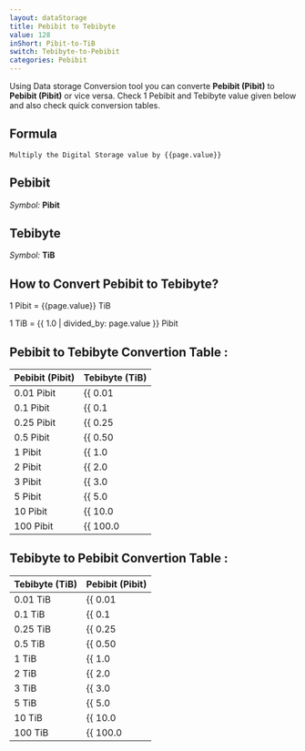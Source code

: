 ```yaml
---
layout: dataStorage
title: Pebibit to Tebibyte
value: 128
inShort: Pibit-to-TiB
switch: Tebibyte-to-Pebibit
categories: Pebibit
---
```


Using Data storage Conversion tool you can converte **Pebibit (Pibit)** to **Pebibit (Pibit)** or vice versa. Check 1 Pebibit and Tebibyte value given below and also check quick conversion tables.

## Formula
`Multiply the Digital Storage value by {{page.value}}`

## Pebibit
*Symbol:* **Pibit**

## Tebibyte
*Symbol:* **TiB**

## How to Convert Pebibit to Tebibyte?

1 Pibit = {{page.value}} TiB

1 TiB = {{ 1.0 | divided_by: page.value }} Pibit


## Pebibit to Tebibyte Convertion Table :

| Pebibit (Pibit) | Tebibyte (TiB) |
| ---- | ---- |
| 0.01 Pibit | {{ 0.01 | times: page.value }} TiB |
| 0.1 Pibit | {{ 0.1 | times: page.value }} TiB |
| 0.25 Pibit | {{ 0.25 | times: page.value }} TiB |
| 0.5 Pibit | {{ 0.50 | times: page.value }} TiB |
| 1 Pibit | {{ 1.0 | times: page.value }} TiB |
| 2 Pibit | {{ 2.0 | times: page.value }} TiB |
| 3 Pibit | {{ 3.0 | times: page.value }} TiB |
| 5 Pibit | {{ 5.0 | times: page.value }} TiB |
| 10 Pibit | {{ 10.0 | times: page.value }} TiB |
| 100 Pibit | {{ 100.0 | times: page.value }} TiB |

## Tebibyte to Pebibit Convertion Table :

| Tebibyte (TiB) | Pebibit (Pibit) |
| ---- | ---- |
| 0.01 TiB | {{ 0.01 | divided_by: page.value }} Pibit |
| 0.1 TiB | {{ 0.1 | divided_by: page.value }} Pibit |
| 0.25 TiB | {{ 0.25 | divided_by: page.value }} Pibit |
| 0.5 TiB | {{ 0.50 | divided_by: page.value }} Pibit |
| 1 TiB | {{ 1.0 | divided_by: page.value }} Pibit |
| 2 TiB | {{ 2.0 | divided_by: page.value }} Pibit |
| 3 TiB | {{ 3.0 | divided_by: page.value }} Pibit |
| 5 TiB | {{ 5.0 | divided_by: page.value }} Pibit |
| 10 TiB | {{ 10.0 | divided_by: page.value }} Pibit |
| 100 TiB | {{ 100.0 | divided_by: page.value }} Pibit |


<script>
document.getElementById('selectInput')[19].selected = true
document.getElementById('selectOutput')[17].selected = true
</script>
